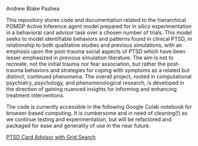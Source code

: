 Andrew Blake Pashea

This repository stores code and documentation related to the hierarchical POMDP Active Inference agent model prepared for in silico experimentation in a behavioral card advisor task over a chosen number of trials. This model seeks to model identifiable behaviors and patterns found in clinical PTSD, in relationship to both qualitative studies and previous simulations, with an emphasis upon the post-trauma social aspects of PTSD which have been lesser emphasized in previous simulation literature. The aim is not to recreate, not the initial trauma nor fear association, but rather the post-trauma behaviors and strategies for coping with symptoms as a related but distinct, continued phenomena. The overall project, rooted in computational psychiatry, psychology, and phenomenological research, is developed in the direction of gaining nuanced insights for informing and enhancing treatment interventions.

The code is currently accessible in the following Google Colab notebook for browser-based computing. It is cumbersome and in need of cleaning(!) as we continue testing and experimentation, but will be refactored and packaged for ease and generality of use in the near future.

[PTSD Card Advisor with Grid Search](https://colab.research.google.com/drive/1ipa6oCdu_wOPDB0fJ-p8djSDFepyZWFg?usp=sharing)
